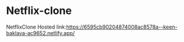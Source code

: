 # Netflix-clone
NetflixClone
Hosted link:https://6595cb90204874008ac8578a--keen-baklava-ac9652.netlify.app/
